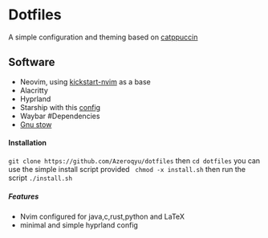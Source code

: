 # Dotfiles
A simple configuration and theming based on [catppuccin](https://github.com/catppuccin/catppuccin) 
## Software 
* Neovim, using  [kickstart-nvim](https://github.com/nvim-lua/kickstart.nvim) as a base
* Alacritty
* Hyprland
* Starship with this [config](https://gist.github.com/8KCoffeeWizard/668f33164c981c5cc39978d6a8e91308)
* Waybar
#Dependencies
* [Gnu stow]()
#### Installation
```git clone https://github.com/Azeroqyu/dotfiles```
then 
```cd dotfiles```
you can use the simple install script provided
``` chmod -x install.sh```
then run the script
```./install.sh```




##### Features 
* Nvim configured for java,c,rust,python and LaTeX
* minimal and simple hyprland config 
